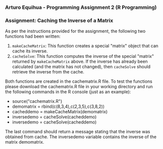 ### Arturo Equihua - Programming Assignment 2 (R Programming)

### Assignment: Caching the Inverse of a Matrix

As per the instructions provided for the assignment, the following two
functions had been written:

1.  `makeCacheMatrix`: This function creates a special "matrix" object
    that can cache its inverse.
2.  `cacheSolve`: This function computes the inverse of the special
    "matrix" returned by `makeCacheMatrix` above. If the inverse has
    already been calculated (and the matrix has not changed), then
    `cacheSolve` should retrieve the inverse from the cache.

Both functions are created in the cachematrix.R file. To test the functions please download the cachematrix.R file in your working directory and run the following commands in the R console (just as an example):

- source("cachematrix.R")
- demomatrix = rbind(c(8,3,4),c(2,3,5),c(3,8,2))
- cacheddemo = makeCacheMatrix(demomatrix)
- inversedemo = cacheSolve(cacheddemo)
- inversedemo = cacheSolve(cacheddemo)

The last command should return a message stating that the inverse was obtained
from cache. The inversedemo variable contains the inverse of the matrix demomatrix.
